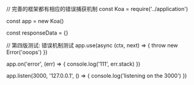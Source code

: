 <!--
abbrlink: waf5nnpe
-->

// 完善的框架都有相应的错误捕获机制
const Koa = require('../application')

const app = new Koa()

const responseData = {}

// 第四版测试: 错误机制测试
app.use(async (ctx, next) => {
  throw new Error('ooops')
})

app.on('error', (err) => {
  console.log('111', err.stack)
})

app.listen(3000, '127.0.0.1', () => {
  console.log('listening on the 3000')
})